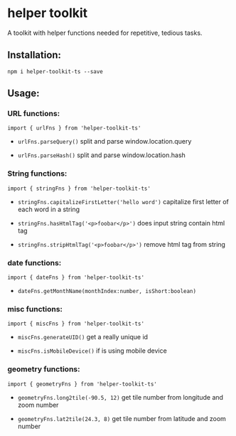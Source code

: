 # helper toolkit
A toolkit with helper functions needed for repetitive, tedious tasks.

## Installation:
```
npm i helper-toolkit-ts --save
```

## Usage:

### URL functions:
```
import { urlFns } from 'helper-toolkit-ts'
```

- `urlFns.parseQuery()` split and parse window.location.query

- `urlFns.parseHash()` split and parse window.location.hash


### String functions:
```
import { stringFns } from 'helper-toolkit-ts'
```

- `stringFns.capitalizeFirstLetter('hello word')` capitalize first letter of each word in a string

- `stringFns.hasHtmlTag('<p>foobar</p>')` does input string contain html tag

- `stringFns.stripHtmlTag('<p>foobar</p>')` remove html tag from string

### date functions:

```
import { dateFns } from 'helper-toolkit-ts'
```

- `dateFns.getMonthName(monthIndex:number, isShort:boolean)`

### misc functions:

```
import { miscFns } from 'helper-toolkit-ts'
```

- `miscFns.generateUID()` get a really unique id

- `miscFns.isMobileDevice()` if is using mobile device

### geometry functions:
```
import { geometryFns } from 'helper-toolkit-ts'
```

- `geometryFns.long2tile(-90.5, 12)` get tile number from longitude and zoom number

- `geometryFns.lat2tile(24.3, 8)` get tile number from latitude and zoom number